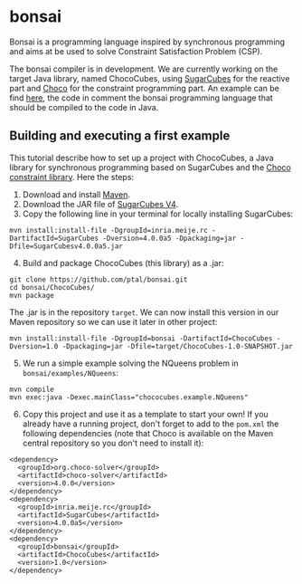 # bonsai

Bonsai is a programming language inspired by synchronous programming and aims at be used to solve Constraint Satisfaction Problem (CSP).

The bonsai compiler is in development. We are currently working on the target Java library, named ChocoCubes, using [SugarCubes](http://jeanferdysusini.free.fr/index.php?action=SC) for the reactive part and [Choco](http://www.choco-solver.org) for the constraint programming part. An example can be find [here](https://github.com/ptal/bonsai/blob/master/examples/NQueens/src/main/java/chococubes/example/NQueens.java), the code in comment the bonsai programming language that should be compiled to the code in Java.

## Building and executing a first example

This tutorial describe how to set up a project with ChocoCubes, a Java library for synchronous programming based on SugarCubes and the [Choco constraint library](http://www.choco-solver.org). Here the steps:

1. Download and install [Maven](https://maven.apache.org).
2. Download the JAR file of [SugarCubes V4](http://jeanferdysusini.free.fr/v4.0/SugarCubesv4.0.0a5.jar).
3. Copy the following line in your terminal for locally installing SugarCubes:
  ```
  mvn install:install-file -DgroupId=inria.meije.rc -DartifactId=SugarCubes -Dversion=4.0.0a5 -Dpackaging=jar -Dfile=SugarCubesv4.0.0a5.jar
  ```
4. Build and package ChocoCubes (this library) as a .jar:
  ```
  git clone https://github.com/ptal/bonsai.git
  cd bonsai/ChocoCubes/
  mvn package
  ```
  The .jar is in the repository `target`. We can now install this version in our Maven repository so we can use it later in other project:
  ```
  mvn install:install-file -DgroupId=bonsai -DartifactId=ChocoCubes -Dversion=1.0 -Dpackaging=jar -Dfile=target/ChocoCubes-1.0-SNAPSHOT.jar
  ```
5. We run a simple example solving the NQueens problem in `bonsai/examples/NQueens`:
  ```
  mvn compile
  mvn exec:java -Dexec.mainClass="chococubes.example.NQueens"
  ```
6. Copy this project and use it as a template to start your own! If you already have a running project, don't forget to add to the `pom.xml` the following dependencies (note that Choco is available on the Maven central repository so you don't need to install it):
  ```
  <dependency>
    <groupId>org.choco-solver</groupId>
    <artifactId>choco-solver</artifactId>
    <version>4.0.0</version>
  </dependency>
  <dependency>
    <groupId>inria.meije.rc</groupId>
    <artifactId>SugarCubes</artifactId>
    <version>4.0.0a5</version>
  </dependency>
  <dependency>
    <groupId>bonsai</groupId>
    <artifactId>ChocoCubes</artifactId>
    <version>1.0</version>
  </dependency>
  ```
